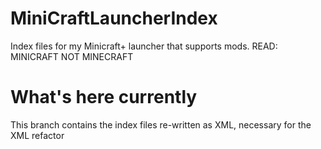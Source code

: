 # MiniCraftLauncherIndex
Index files for my Minicraft+ launcher that supports mods. READ: MINICRAFT NOT MINECRAFT

# What's here currently

This branch contains the index files re-written as XML, necessary for the XML refactor